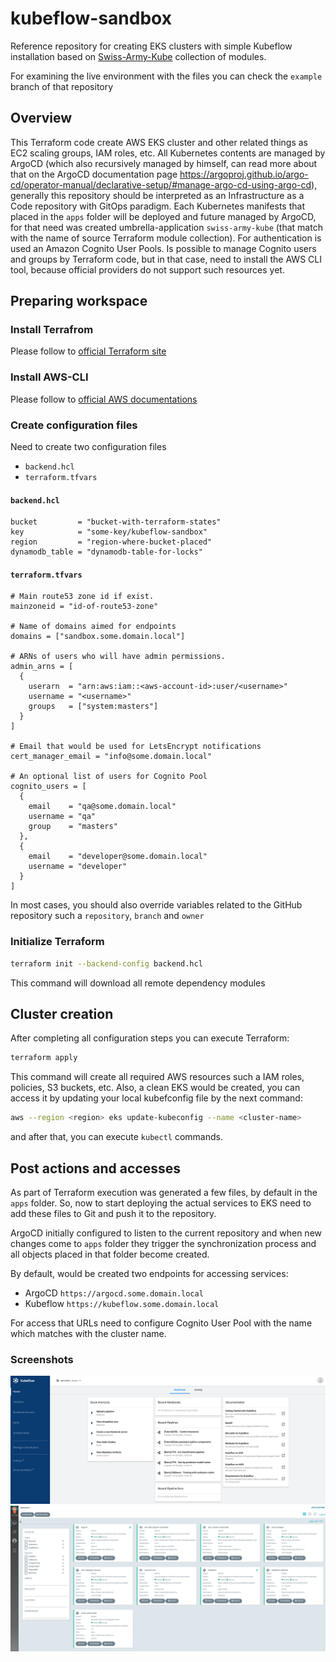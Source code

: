 # kubeflow-sandbox
Reference repository for creating EKS clusters with simple Kubeflow installation based on [Swiss-Army-Kube](https://github.com/provectus/swiss-army-kube) collection of modules.

For examining the live environment with the files you can check the `example` branch of that repository
## Overview
This Terraform code create AWS EKS cluster and other related things as EC2 scaling groups, IAM roles, etc. All Kubernetes contents are managed by ArgoCD (which also recursively managed by himself,  can read more about that on the ArgoCD documentation page https://argoproj.github.io/argo-cd/operator-manual/declarative-setup/#manage-argo-cd-using-argo-cd), generally this repository should be interpreted as an Infrastructure as a Code repository with GitOps paradigm. Each Kubernetes manifests that placed in the `apps` folder will be deployed and future managed by ArgoCD, for that need was created umbrella-application `swiss-army-kube` (that match with the name of source Terraform module collection). For authentication is used an Amazon Cognito User Pools. Is possible to manage Cognito users and groups by Terraform code, but in that case, need to install the AWS CLI tool, because official providers do not support such resources yet.
## Preparing workspace
### Install Terrafrom
Please follow to [official Terraform site](https://learn.hashicorp.com/tutorials/terraform/install-cli)
### Install AWS-CLI
Please follow to [official AWS documentations](https://docs.aws.amazon.com/cli/latest/userguide/cli-chap-install.html)
### Create configuration files
Need to create two configuration files
- `backend.hcl`
- `terraform.tfvars`
#### `backend.hcl`
``` hcl
bucket         = "bucket-with-terraform-states"
key            = "some-key/kubeflow-sandbox"
region         = "region-where-bucket-placed"
dynamodb_table = "dynamodb-table-for-locks"
```
#### `terraform.tfvars`
``` hcl
# Main route53 zone id if exist.
mainzoneid = "id-of-route53-zone"

# Name of domains aimed for endpoints
domains = ["sandbox.some.domain.local"]

# ARNs of users who will have admin permissions.
admin_arns = [
  {
    userarn  = "arn:aws:iam::<aws-account-id>:user/<username>"
    username = "<username>"
    groups   = ["system:masters"]
  }
]

# Email that would be used for LetsEncrypt notifications
cert_manager_email = "info@some.domain.local"

# An optional list of users for Cognito Pool
cognito_users = [
  {
    email    = "qa@some.domain.local"
    username = "qa"
    group    = "masters"
  },
  {
    email    = "developer@some.domain.local"
    username = "developer"
  }
]
```
In most cases, you should also override variables related to the GitHub repository such  a `repository`, `branch` and `owner`
### Initialize Terraform
``` bash
terraform init --backend-config backend.hcl
```
This command will download all remote dependency modules
## Cluster creation
After completing all configuration steps you can execute Terraform:
``` bash
terraform apply
```
This command will create all required AWS resources such a IAM roles, policies, S3 buckets, etc.
Also, a clean EKS would be created, you can access it by updating your local kubefconfig file by the next command:
``` bash 
aws --region <region> eks update-kubeconfig --name <cluster-name>
```
and after that, you can execute `kubectl` commands.
## Post actions and accesses

As part of Terraform execution was generated a few files, by default in the `apps` folder. So, now to start deploying the actual services to EKS need to add these files to Git and push it to the repository.

ArgoCD initially configured to listen to the current repository and when new changes come to `apps` folder they trigger the synchronization process and all objects placed in that folder become created.

By default, would be created two endpoints for accessing services:
- ArgoCD  `https://argocd.some.domain.local`
- Kubeflow  `https://kubeflow.some.domain.local`

For access that URLs need to configure Cognito User Pool with the name which matches with the cluster name.
### Screenshots
![kubeflow](images/kubeflow.png)
![argocd](images/argocd.png)
